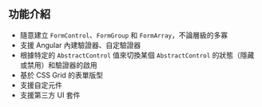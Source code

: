 ## 功能介紹

- 隨意建立 `FormControl`、`FormGroup` 和 `FormArray`，不論層級的多寡
- 支援 Angular 內建驗證器、自定驗證器
- 根據特定的 `AbstractControl` 值來切換某個 `AbstractControl` 的狀態（隱藏或禁用）和驗證器的啟用
- 基於 CSS Grid 的表單版型
- 支援自定元件
- 支援第三方 UI 套件
